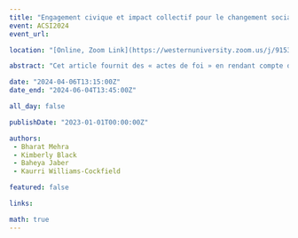 ```yaml
---
title: "Engagement civique et impact collectif pour le changement social : les bibliothèques publiques promeuvent la justice raciale dans le sud des États-Unis"
event: ACSI2024
event_url: 

location: "[Online, Zoom Link](https://westernuniversity.zoom.us/j/91531028175)"

abstract: "Cet article fournit des « actes de foi » en rendant compte des travaux en cours de recherche en cours reliant l'évaluation des efforts d'engagement civique existants pour promouvoir la justice raciale, la planification stratégique et l'établissement d'objectifs, ainsi que l'opérationnalisation future de l'impact collectif dans les bibliothèques publiques du sud des États-Unis. Le projet développe et décrit la capacité des bibliothécaires publiques et des communautés à diriger l'engagement civique et à promouvoir un changement social positif en faisant progresser la justice raciale dans leurs environnements pour diverses facettes communautaires (par exemple, économie, éducation, etc.) et au sein de leurs milieux de travail."

date: "2024-04-06T13:15:00Z"
date_end: "2024-06-04T13:45:00Z"

all_day: false

publishDate: "2023-01-01T00:00:00Z"

authors:
 - Bharat Mehra
 - Kimberly Black
 - Baheya Jaber
 - Kaurri Williams-Cockfield 

featured: false

links:

math: true
---
```




